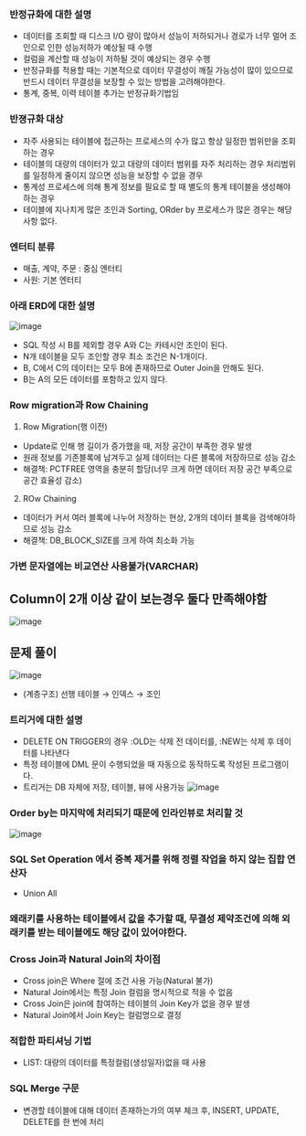 ### 반정규화에 대한 설명
- 데이터를 조회할 때 디스크 I/O 량이 많아서 성능이 저하되거나 경로가 너무 멀어 조인으로 인한 성능저하가 예상될 때 수행
- 컬럼을 계산할 때 성능이 저하될 것이 예상되는 경우 수행
- 반정규화를 적용할 때는 기본적으로 데이터 무결성이 깨질 가능성이 많이 있으므로 반드시 데이터 무결성을 보장할 수 있는 방법을 고려해야한다.
- 통계, 중복, 이력 테이블 추가는 반정규화기법임

### 반졍규화 대상
- 자주 사용되는 테이블에 접근하는 프로세스의 수가 많고 항상 일정한 범위만을 조회하는 경우
- 테이블의 대량의 데이터가 있고 대량의 데이터 범위를 자주 처리하는 경우 처리범위를 일정하게 줄이지 않으면 성능을 보장할 수 없을 경우
- 통계성 프로세스에 의해 통계 정보를 필요로 할 때 별도의 통계 테이블을 생성해야하는 경우
- 테이블에 지나치게 많은 조인과 Sorting, ORder by 프로세스가 많은 경우는 해당사항 없다.

### 엔터티 분류
- 매출, 계약, 주문 : 중심 엔터티
- 사원: 기본 엔터티

### 아래 ERD에 대한 설명
![image](https://github.com/user-attachments/assets/02ae786c-af08-4b08-ae15-a93d9d2b2bcc)
- SQL 작성 시 B를 제외할 경우 A와 C는 카테시안 조인이 된다.
- N개 테이블을 모두 조인할 경우 최소 조건은 N-1개이다.
- B, C에서 C의 데이터는 모두 B에 존재하므로 Outer Join을 안해도 된다.
- B는 A의 모든 데이터를 포함하고 있지 않다.

### Row migration과 Row Chaining
1. Row Migration(행 이전)
- Update로 인해 행 길이가 증가했을 때, 저장 공간이 부족한 경우 발생
- 원래 정보를 기존블록에 남겨두고 실제 데이터는 다른 블록에 저장하므로 성능 감소
- 해결책: PCTFREE 영역을 충분히 할당(너무 크게 하면 데이터 저장 공간 부족으로 공간 효율성 감소)
2. ROw Chaining
- 데이터가 커서 여러 블록에 나누어 저장하는 현상, 2개의 데이터 블록을 검색해야하므로 성능 감소
- 해결책: DB_BLOCK_SIZE를 크게 하여 최소화 가능


### 가변 문자열에는 비교연산 사용불가(VARCHAR)

## Column이 2개 이상 같이 보는경우 둘다 만족해야함
![image](https://github.com/user-attachments/assets/310b6ffc-eee2-448b-bd5d-dc296a2e762b)

## 문제 풀이
![image](https://github.com/user-attachments/assets/d7bbd2a2-ad44-4631-b7b4-c5a01a658f7e)
- (계층구조) 선행 테이블 → 인덱스 → 조인

### 트리거에 대한 설명
- DELETE ON TRIGGER의 경우 :OLD는 삭제 전 데이터를, :NEW는 삭제 후 데이터를 나타낸다
- 특정 테이블에 DML 문이 수행되었을 때 자동으로 동작하도록 작성된 프로그램이다.
- 트리거는 DB 자체에 저장, 테이블, 뷰에 사용가능
![image](https://github.com/user-attachments/assets/22defccf-feee-47a8-85be-4c3e6ec3341c)


### Order by는 마지막에 처리되기 때문에 인라인뷰로 처리할 것
![image](https://github.com/user-attachments/assets/82a654d3-2c0b-49f1-808e-96178516fb4b)

### SQL Set Operation 에서 중복 제거를 위해 정렬 작업을 하지 않는 집합 연산자
- Union All

### 왜래키를 사용하는 테이블에서 값을 추가할 때, 무결성 제약조건에 의해 외래키를 받는 테이블에도 해당 값이 있어야한다.

### Cross Join과 Natural Join의 차이점
- Cross join은 Where 절에 조건 사용 가능(Natural 불가)
- Natural Join에서는 특정 Join 컬럼을 명시적으로 적을 수 없음
- Cross Join은 join에 참여하는 테이블의 Join Key가 없을 경우 발생
- Natural Join에서 Join Key는 컬럼명으로 결정

### 적합한 파티셔닝 기법
- LIST: 대량의 데이터를 특정컬럼(생성일자)없을 때 사용

### SQL Merge 구문
- 변경할 테이블에 대해 데이터 존재하는가의 여부 체크 후, INSERT, UPDATE, DELETE를 한 번에 처리